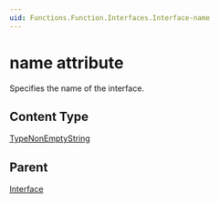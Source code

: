 ```yaml
---
uid: Functions.Function.Interfaces.Interface-name
---
```


# name attribute

Specifies the name of the interface.

## Content Type

[TypeNonEmptyString](xref:Functions-TypeNonEmptyString)

## Parent

[Interface](xref:Functions.Function.Interfaces.Interface)
